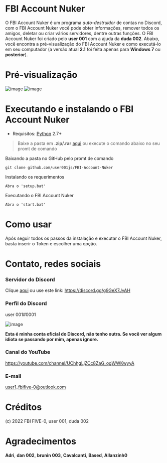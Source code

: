 # FBI Account Nuker
O FBI Account Nuker é um programa *auto-destruidor* de contas no Discord, com o FBI Account Nuker você pode obter informações, remover todos os amigos, deletar ou criar vários servidores, dentre outras funções. O FBI Account Nuker foi criado pelo **user 001** com a ajuda da **duda 002**. Abaixo, você encontra a pré-visualização do FBI Account Nuker e como executá-lo em seu computador (a versão atual **2.1** foi feita apenas para **Windows 7** ou **posterior**).

# Pré-visualização
![image](https://user-images.githubusercontent.com/101312928/168456958-d5eefedd-dafd-4169-81d6-99c8b89ccf1e.png)
![image](https://user-images.githubusercontent.com/101312928/168458112-0c707bdb-684b-45ab-b452-f5508b6a8af5.png)

# Executando e instalando o FBI Account Nuker
* Requisitos: [Python](https://python.org/) 2.7+

> Baixe a pasta em **.zip/.rar** [aqui](https://user001js/FBI-Account-Nuker/main/releases) ou execute o comando abaixo no seu promt de comando

Baixando a pasta no GitHub pelo promt de comando
```console
git clone github.com/user001js/FBI-Account-Nuker
```
Instalando os requerimentos
```console
Abra o 'setup.bat'
```
Executando o FBI Account Nuker
```console
Abra o 'start.bat'
```

# Como usar
Após seguir todos os passos da instalação e executar o FBI Account Nuker, basta inserir o Token e escolher uma opção.

# Contato, redes sociais

### Servidor do Discord
Clique [aqui](https://discord.gg/g9GeX7JyAH) ou use este link: https://discord.gg/g9GeX7JyAH

### Perfil do Discord
user 001#0001

![image](https://user-images.githubusercontent.com/101312928/168458584-b7afd384-9552-45c9-856d-1579516091ef.png)

**Esta é minha conta oficial do Discord, não tenho outra. Se você ver algum idiota se passando por mim, apenas ignore.**

### Canal do YouTube
https://youtube.com/channel/UChhgLjZCc8ZaG_ogWWKwyyA

### E-mail
user1_fbifive-0@outlook.com

# Créditos

(c) 2022 FBI FIVE-0, user 001, duda 002

# Agradecimentos

**Adri**, **dan 002**, **brunin 003**, **Cavalcanti**, **Based**, **Allanzinh0**
